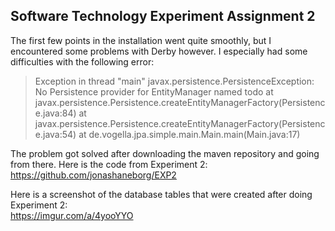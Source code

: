 ## Software Technology Experiment Assignment 2

The first few points in the installation went quite smoothly, but I encountered some problems with Derby however. I especially had some difficulties with the following error:  
>Exception in thread "main" javax.persistence.PersistenceException: No Persistence provider for EntityManager named todo
>at javax.persistence.Persistence.createEntityManagerFactory(Persistence.java:84)
>at javax.persistence.Persistence.createEntityManagerFactory(Persistence.java:54)
>at de.vogella.jpa.simple.main.Main.main(Main.java:17)
 
The problem got solved after downloading the maven repository and going from there. Here is the code from Experiment 2:
https://github.com/jonashaneborg/EXP2

Here is a screenshot of the database tables that were created after doing Experiment 2:  
https://imgur.com/a/4yooYYO
